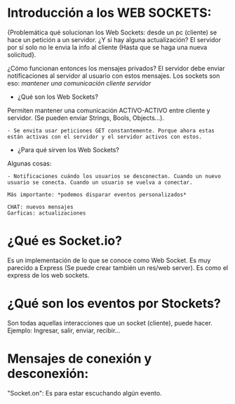  # Introducción a los WEB SOCKETS:

 {Problemática qué solucionan los Web Sockets: desde un pc (cliente) se hace un petición a un servidor. ¿Y si hay alguna actualización? El servidor por sí solo no le envia la info al cliente (Hasta que se haga una nueva solicitud}.

¿Cómo funcionan entonces los mensajes privados? El servidor debe enviar notificaciones al servidor al usuario con estos mensajes. Los sockets son eso: *mantener una comunicación cliente servidor*

 - ¿Qué son los Web Sockets?

 Permiten mantener una comunicación ACTIVO-ACTIVO entre cliente y servidor. (Se pueden enviar Strings, Bools, Objects...).

    - Se envita usar peticiones GET constantemente. Porque ahora estas están activas con el servidor y el servidor activos con estos.

 - ¿Para qué sirven los Web Sockets?

 Algunas cosas:

    - Notificaciones cuándo los usuarios se desconectan. Cuando un nuevo usuario se conecta. Cuando un usuario se vuelva a conectar.

    Más importante: *podemos disparar eventos personalizados*

    CHAT: nuevos mensajes
    Garficas: actualizaciones

# ¿Qué es Socket.io? 

Es un implementación de lo que se conoce como Web Socket. Es muy parecido a Express (Se puede crear también un res/web server). Es como el express de los web sockets.  

# ¿Qué son los eventos por Stockets?

Son todas aquellas interacciones que un socket (cliente), puede hacer. Ejemplo: Ingresar, salir, enviar, recibir...


# Mensajes de conexión y desconexión: 

   "Socket.on": Es para estar escuchando algún evento. 